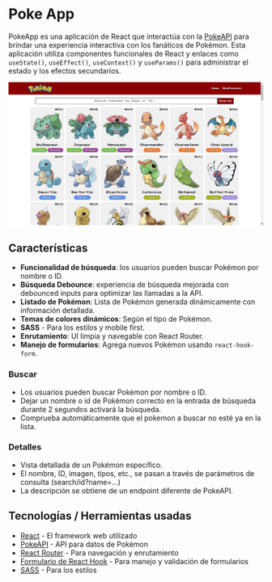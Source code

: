 # Poke App

PokeApp es una aplicación de React que interactúa con la [PokeAPI](https://pokeapi.co/) para brindar una experiencia interactiva con los fanáticos de Pokémon. Esta aplicación utiliza componentes funcionales de React y enlaces como `useState()`, `useEffect()`, `useContext()` y `useParams()` para administrar el estado y los efectos secundarios.

<img src='./src/assets/images/sc1.png'>

## Características

- **Funcionalidad de búsqueda**: los usuarios pueden buscar Pokémon por nombre o ID.
- **Búsqueda Debounce**: experiencia de búsqueda mejorada con debounced inputs para optimizar las llamadas a la API.
- **Listado de Pokémon**: Lista de Pokémon generada dinámicamente con información detallada.
- **Temas de colores dinámicos**: Según el tipo de Pokémon.
- **SASS** - Para los estilos y mobile first.
- **Enrutamiento**: UI limpia y navegable con React Router.
- **Manejo de formularios**: Agrega nuevos Pokémon usando `react-hook-form`.


### Buscar
- Los usuarios pueden buscar Pokémon por nombre o ID.
- Dejar un nombre o id de Pokémon correcto en la entrada de búsqueda durante 2 segundos activará la búsqueda.
- Comprueba automáticamente que el pokemon a buscar no esté ya en la lista.

### Detalles
- Vista detallada de un Pokémon específico.
- El nombre, ID, imagen, tipos, etc., se pasan a través de parámetros de consulta (search/id?name=...)
- La descripción se obtiene de un endpoint diferente de PokeAPI.


## Tecnologías / Herramientas usadas

- [React](https://reactjs.org/) - El framework web utilizado
- [PokeAPI](https://pokeapi.co/) - API para datos de Pokémon
- [React Router](https://reactrouter.com/) - Para navegación y enrutamiento
- [Formulario de React Hook](https://react-hook-form.com/) - Para manejo y validación de formularios
- [SASS](https://sass-lang.com/) - Para los estilos